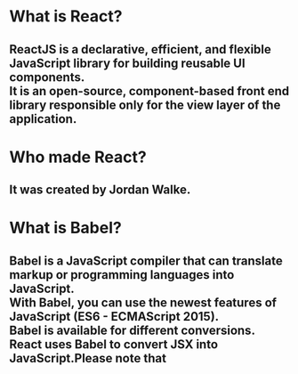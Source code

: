 # What is React?
##  ReactJS is a declarative, efficient, and flexible JavaScript library for building reusable UI components.<br> It is an open-source, component-based front end library responsible only for the view layer of the application.
# Who made React?
## It was created by Jordan Walke.
# What is Babel?
## Babel is a JavaScript compiler that can translate markup or programming languages into JavaScript.<br> With Babel, you can use the newest features of JavaScript (ES6 - ECMAScript 2015).<br>Babel is available for different conversions.<br> React uses Babel to convert JSX into JavaScript.Please note that <script type="text/babel">is needed for using Babel.
# How does Babel convert html code in React into valid code?
## Babel is a toolchain that is mainly used to convert ECMAScript 2015+ code into a backwards compatible version of JavaScript in current and older browsers or environments.<br>Here are the main things Babel can do for you:<br>Transform syntax<br>Polyfill features that are missing in your target environment (through a third-party polyfill such as core-js)<br>Source code transformations (codemods)
# What is ReactDOM used for? Write an example?
## ReactDOM is the middleman that renders the React element in the browser. ReactDOM comes with some useful methods but the method in which we are interested is render. It takes 2 parameters describe as what(element you want to render) and where(the location where you want to render).
 Example: To render the above list element(listElement) in DOM.
  const listElement = React.createElement( 'li', {
    className: 'list'
}, 'React.js' );
ReactDOM.render( listElement, document.querySelector( '#root' ) );
# What are the packages that you need to import for react to work with?
## These packages are big time-savers — use them when you can, and often! 1. React Testing Library The React Testing Library is a lightweight solution for testing React components. The library provides light utility functions on top of react-dom and react-dom/test-utils.
# How do you add react to a web application?
## React has been designed from the start for gradual adoption, and you can use as little or as much React as you need. Perhaps you only want to add some “sprinkles of interactivity” to an existing page. React components are a great way to do that.
The majority of websites aren’t, and don’t need to be, single-page apps. With a few lines of code and no build tooling, try React in a small part of your website. You can then either gradually expand its presence, or keep it contained to a few dynamic widgets.
# What is React.createElement?
## React.createElement () Method: The React.createElement () method is used to create elements. Whenever we write code in JSX, JSX converts it to React.createElement (). The createElement method is not recommended to use as it is very hard to maintain or debug.
# What are the three properties that createElement accept?
## const element = React.createElement('div', {id: 'login-btn'}, 'Login') createElement takes in three arguments. The first is a tag name string (div, span, etc), the second is any attributes you want the element to have, the third is the contents or the children of the element, in this case, the text "Login".
# What is the meaning of render and root?
## React renders HTML to the web page by using a function called render().
 The purpose of the function is to display the specified HTML code inside the specified HTML element.
In the render() method, we can read props and state and return our JSX code to the root component of our app.
In the render() method, we cannot change the state, and we cannot cause side effects( such as making an HTTP request to the webserver).
Root The root element is the passed to the ReactDom. "... The React tree is: a tree composed of React elements that implements a virtual DOM system where only the updates are applied to the real DOM (browser DOM) Structure React element
  
